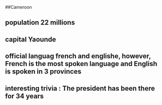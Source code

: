 ##Cameroon
## population 22 millions


## capital Yaounde

 
## official languag french and englishe, however, French is the most spoken language and English is spoken in 3 provinces


## interesting trivia : The president has been there for 34 years



